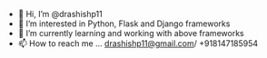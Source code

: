 - 👋 Hi, I’m @drashishp11
- 👀 I’m interested in Python, Flask and Django frameworks
- 🌱 I’m currently learning and working with above frameworks
- 📫 How to reach me ...  drashishp11@gmail.com/ +918147185954

<!---
drashishp11/drashishp11 is a ✨ special ✨ repository because its `README.md` (this file) appears on your GitHub profile.
You can click the Preview link to take a look at your changes.
--->
